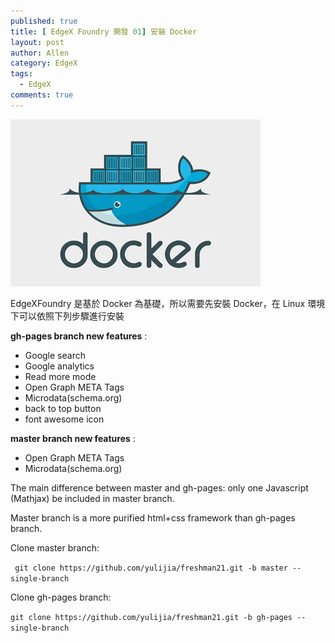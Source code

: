 ```yaml
---
published: true
title: [ EdgeX Foundry 開發 01] 安裝 Docker
layout: post
author: Allen
category: EdgeX
tags: 
  - EdgeX
comments: true
---
```


![title](/images/blog/20181009/20181009-000.png)

EdgeXFoundry 是基於 Docker 為基礎，所以需要先安裝 Docker，在 Linux 環境下可以依照下列步驟進行安裝

**gh-pages branch new features** :

  - Google  search
  - Google analytics
  - Read more mode
  - Open Graph META Tags
  - Microdata(schema.org)
  - back to top button
  - font awesome icon

**master branch new features** :

  - Open Graph META Tags  
  - Microdata(schema.org)

The main difference between master and gh-pages: only one Javascript (Mathjax) be included in master branch. 

Master branch is a more purified html+css framework than gh-pages branch.

Clone master branch: 
 
` git clone https://github.com/yulijia/freshman21.git -b master --single-branch`
 
Clone gh-pages branch: 
 
`git clone https://github.com/yulijia/freshman21.git -b gh-pages --single-branch`
